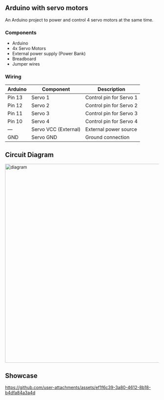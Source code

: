 ## Arduino with servo motors
An Arduino project to power and control 4 servo motors at the same time.

### Components

- Arduino
- 4x Servo Motors
- External power supply (Power Bank)
- Breadboard
- Jumper wires

### Wiring

| Arduino         | Component           | Description             |
|-----------------|---------------------|-------------------------|
| Pin 13          | Servo 1             | Control pin for Servo 1 |
| Pin 12          | Servo 2             | Control pin for Servo 2 |
| Pin 11          | Servo 3             | Control pin for Servo 3 |
| Pin 10          | Servo 4             | Control pin for Servo 4 |
| —               | Servo VCC (External)| External power source   |
| GND             | Servo GND           | Ground connection       |


## Circuit Diagram
<img src=https://github.com/user-attachments/assets/e6c25362-e9ad-47a9-9065-752d801fa990 alt="diagram" width="650">

## Showcase
https://github.com/user-attachments/assets/ef1f6c39-3a80-4612-8b18-b4dfa84a3a4d
